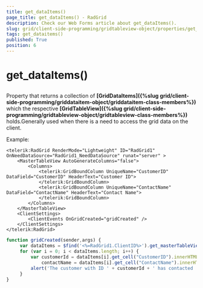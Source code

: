```yaml
---
title: get_dataItems()
page_title: get_dataItems() - RadGrid
description: Check our Web Forms article about get_dataItems().
slug: grid/client-side-programming/gridtableview-object/properties/get_dataitems()
tags: get_dataitems()
published: True
position: 6
---
```


# get_dataItems()



## 

Property that returns a collection of **[GridDataItems]({%slug grid/client-side-programming/griddataitem-object/griddataitem-class-members%})** which the respective **[GridTableView]({%slug grid/client-side-programming/gridtableview-object/gridtableview-class-members%})** holds.Generally used when there is a need to access the grid data on the client.

Example:

````ASP.NET
<telerik:RadGrid RenderMode="Lightweight" ID="RadGrid1" OnNeedDataSource="RadGrid1_NeedDataSource" runat="server" >
    <MasterTableView AutoGenerateColumns="false">
        <Columns>
            <telerik:GridBoundColumn UniqueName="CustomerID" DataField="CustomerID" HeaderText="Customer ID">
            </telerik:GridBoundColumn>
            <telerik:GridBoundColumn UniqueName="ContactName" DataField="ContactName" HeaderText="Contact Name">
            </telerik:GridBoundColumn>
        </Columns>
    </MasterTableView>
    <ClientSettings>
        <ClientEvents OnGridCreated="gridCreated" />
    </ClientSettings>
</telerik:RadGrid>
````



````JavaScript
function gridCreated(sender,args) {
     var dataItems = $find('<%=RadGrid1.ClientID%>').get_masterTableView().get_dataItems();
     for (var i = 0; i < dataItems.length; i++) {
         var customerId = dataItems[i].get_cell("CustomerID").innerHTML,
             contactName = dataItems[i].get_cell("ContactName").innerHTML;
         alert('The customer with ID ' + customerId + ' has contacted ' + contactName);
     }
}
````


